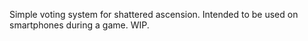 Simple voting system for shattered ascension. Intended to be used on smartphones during a game. WIP.
